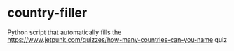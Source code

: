 # country-filler
Python script that automatically fills the https://www.jetpunk.com/quizzes/how-many-countries-can-you-name quiz
